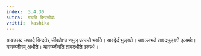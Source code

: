 ```yaml
---
index:  3.4.30
sutra:  यावति विन्दजीवोः
vritti:  kashika 
---
```


यावच्छब्द उपपदे विन्दतेर् जीवतेश्च णमुल् प्रत्ययो भवति। यावद्वेदं भुङ्क्ते। यावल्लभते तावद्भुङ्क्ते इत्यर्थः। यावज्जीवम् अधीते। यावज्जीवति तावदधीते इत्यर्थः।

